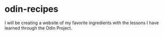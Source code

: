 # odin-recipes
I will be creating a website of my favorite ingredients with the lessons I have learned through the Odin Project.

